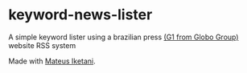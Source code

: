 # keyword-news-lister

A simple keyword lister using a brazilian press [(G1 from Globo Group)](https://g1.globo.com/) website RSS system

Made with [Mateus Iketani](https://github.com/matiketani).
